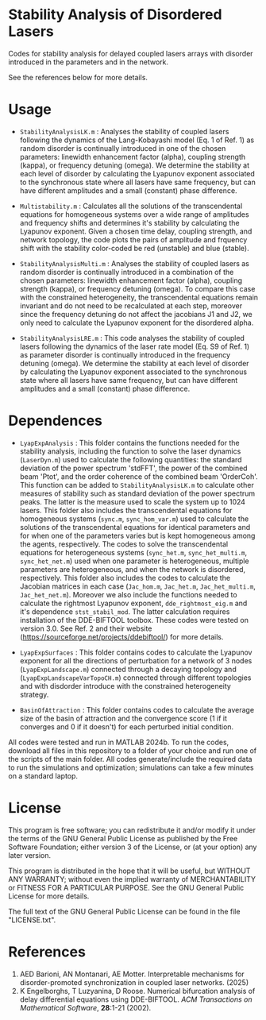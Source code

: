 # Stability Analysis of Disordered Lasers
Codes for stability analysis for delayed coupled lasers arrays with disorder introduced in the parameters and in the network.

See the references below for more details.

# Usage 

- `StabilityAnalysisLK.m` : Analyses the stability of coupled lasers following the dynamics of the Lang-Kobayashi model (Eq. 1 of Ref. 1) as random disorder is continually introduced in one of the chosen parameters: linewidth enhancement factor (alpha), coupling strength (kappa), or frequency detuning (omega). We determine the stability at each level of disorder by calculating the Lyapunov exponent associated to the synchronous state where all lasers have same frequency, but can have different amplitudes and a small (constant) phase difference.

- `Multistability.m` : Calculates all the solutions of the transcendental equations for homogeneous systems over a wide range of amplitudes and frequency shifts and determines it's stability by calculating the Lyapunov exponent. Given a chosen time delay, coupling strength, and network topology, the code plots the pairs of amplitude and frquency shift with the stability color-coded be red (unstable) and blue (stable).

- `StabilityAnalysisMulti.m` : Analyses the stability of coupled lasers as random disorder is continually introduced in a combination of the chosen parameters: linewidth enhancement factor (alpha), coupling strength (kappa), or frequency detuning (omega). To compare this case with the constrained heterogeneity, the transcendental equations remain invariant and do not need to be recalculated at each step, moreover since the frequency detuning do not affect the jacobians J1 and J2, we only need to calculate the Lyapunov exponent for the disordered alpha.

- `StabilityAnalysisLRE.m` : This code analyses the stability of coupled lasers following the dynamics of the laser rate model (Eq. S9 of Ref. 1) as parameter disorder is continually introduced in the frequency detuning (omega). We determine the stability at each level of disorder by calculating the Lyapunov exponent associated to the synchronous state where all lasers have same frequency, but can have different amplitudes and a small (constant) phase difference.


# Dependences

- `LyapExpAnalysis` : This folder contains the functions needed for the stability analysis, including the function to solve the laser dynamics (`LaserDyn.m`) used to calculate the following quantities: the standard deviation of the power spectrum 'stdFFT', the power of the combined beam 'Ptot', and the order coherence of the combined beam 'OrderCoh'. This function can be added to `StabilityAnalysisLK.m` to calculate other measures of stability such as standard deviation of the power spectrum peaks. The latter is the measure used to scale the system up to 1024 lasers. This folder also includes the transcendental equations for homogeneous systems (`sync.m`, `sync_hom_var.m`) used to calculate the solutions of the transcendental equations for identical parameters and for when one of the parameters varies but is kept homogeneous among the agents, respectively. The codes to solve the transcendental equations for heterogeneous systems (`sync_het.m`, `sync_het_multi.m`, `sync_het_net.m`) used when one parameter is heterogeneous, multiple parameters are heterogeneous, and when the network is disordered, respectively. This folder also includes the codes to calculate the Jacobian matrices in each case (`Jac_hom.m`, `Jac_het.m`, `Jac_het_multi.m`, `Jac_het_net.m`). Moreover we also include the functions needed to calculate the rightmost Lyapunov exponent, `dde_rightmost_eig.m` and it's dependence `stst_stabil_mod`. The latter calculation requires installation of the DDE-BIFTOOL toolbox. These codes were tested on version 3.0. See Ref. 2 and their website (https://sourceforge.net/projects/ddebiftool/) for more details.

- `LyapExpSurfaces` : This folder contains codes to calculate the Lyapunov exponent for all the directions of perturbation for a network of 3 nodes (`LyapExpLandscape.m`) connected through a decaying topology and (`LyapExpLandscapeVarTopoCH.m`) connected through different topologies and with disdorder introduce with the constrained heterogeneity strategy.

- `BasinOfAttraction` : This folder contains codes to calculate the average size of the basin of attraction and the convergence score (1 if it converges and 0 if it doesn't) for each perturbed initial condition. 

All codes were tested and run in MATLAB 2024b. To run the codes, download all files in this repository to a folder of your choice and run one of the scripts of the main folder. All codes generate/include the required data to run the simulations and optimization; simulations can take a few minutes on a standard laptop.

# License

This program is free software; you can redistribute it and/or modify it under the terms of the GNU General Public License as published by the Free Software Foundation; either version 3 of the License, or (at your option) any later version.

This program is distributed in the hope that it will be useful, but WITHOUT ANY WARRANTY; without even the implied warranty of MERCHANTABILITY or FITNESS FOR A PARTICULAR PURPOSE. See the GNU General Public License for more details.

The full text of the GNU General Public License can be found in the file "LICENSE.txt".

# References
1.  AED Barioni, AN Montanari, AE Motter. Interpretable mechanisms for disorder-promoted synchronization in coupled laser networks. (2025)
2.  K Engelborghs, T Luzyanina, D Roose. Numerical bifurcation analysis of delay differential equations using DDE-BIFTOOL. *ACM Transactions on Mathematical Software*, **28**:1-21 (2002).

